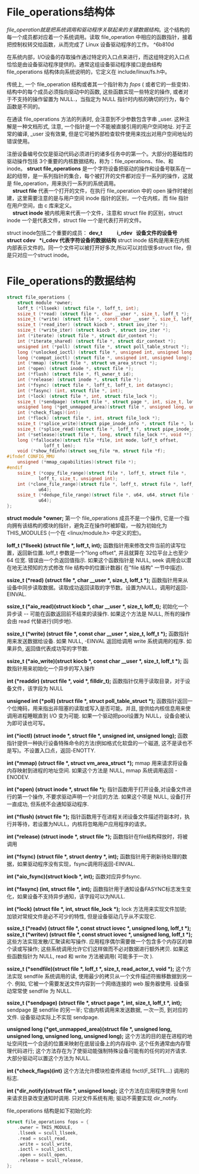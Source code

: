 
# File_operations结构体

*file_operation就是把系统调用和驱动程序关联起来的关键数据结构*。这个结构的每一个成员都对应着一个系统调用。读取 file_operation 中相应的函数指针，接着把控制权转交给函数，从而完成了 Linux 设备驱动程序的工作。 ^6b810d

在系统内部，I/O设备的存取操作通过特定的入口点来进行，而这组特定的入口点恰恰是由设备驱动程序提供的。通常这组设备驱动程序接口是由结构 file_operations 结构体向系统说明的，它定义在 include/linux/fs.h中。

传统上, 一个 file_operation 结构或者其一个指针称为 *fops* ( 或者它的一些变体). 结构中的每个成员必须指向驱动中的函数, 这些函数实现一些特定的操作, 或者对于不支持的操作留置为 NULL.，当指定为 NULL 指针时内核的确切的行为，每个函数是不同的。

在通读 file_operations 方法的列表时, 会注意到不少参数包含字串 \_user. 这种注解是一种文档形式, 注意, 一个指针是一个不能被直接引用的用户空间地址. 对于正常的编译, \_user 没有效果, 但是它可被外部检查软件使用来找出对用户空间地址的错误使用。

注册设备编号仅仅是驱动代码必须进行的诸多任务中的第一个。大部分的基础性的驱动操作包括 3个重要的内核数据结构，称为：file_operations、file、和 inode。
    **struct file_operations** 是一个字符设备把驱动的操作和设备号联系在一起的纽带，是一系列指针的集合，每个被打开的文件都对应于一系列的操作，这就是 file_operation，用来执行一系列的系统调用。  
    **struct file** 代表一个打开的文件，在执行 file_operation 中的 open 操作时被创建，这里需要注意的是与用户空间 inode 指针的区别，一个在内核，而 file 指针在用户空间，由 c 库来定义。  
    **struct inode** 被内核用来代表一个文件，注意和 struct file 的区别，struct inode 一个是代表文件，struct file 一个是代表打开的文件。

struct inode包括二个重要的成员：
    **dev_t            i_rdev   设备文件的设备号**
    **struct cdev   \*i_cdev 代表字符设备的数据结构**
    struct inode 结构是用来在内核内部表示文件的。同一个文件可以被打开好多次,所以可以对应很多struct file，但是只对应一个struct inode。


# File_operations的数据结构

```c
struct file_operations {
    struct module *owner;
    loff_t (*llseek) (struct file *, loff_t, int);
    ssize_t (*read) (struct file *, char __user *, size_t, loff_t *);
    ssize_t (*write) (struct file *, const char __user *, size_t, loff_t *);
    ssize_t (*read_iter) (struct kiocb *, struct iov_iter *);
    ssize_t (*write_iter) (struct kiocb *, struct iov_iter *);
    int (*iterate) (struct file *, struct dir_context *);
    int (*iterate_shared) (struct file *, struct dir_context *);
    unsigned int (*poll) (struct file *, struct poll_table_struct *);
    long (*unlocked_ioctl) (struct file *, unsigned int, unsigned long);
    long (*compat_ioctl) (struct file *, unsigned int, unsigned long);
    int (*mmap) (struct file *, struct vm_area_struct *);
    int (*open) (struct inode *, struct file *);
    int (*flush) (struct file *, fl_owner_t id);
    int (*release) (struct inode *, struct file *);
    int (*fsync) (struct file *, loff_t, loff_t, int datasync);
    int (*fasync) (int, struct file *, int);
    int (*lock) (struct file *, int, struct file_lock *);
    ssize_t (*sendpage) (struct file *, struct page *, int, size_t, loff_t *, int);
    unsigned long (*get_unmapped_area)(struct file *, unsigned long, unsigned long, unsigned long, unsigned long);
    int (*check_flags)(int);
    int (*flock) (struct file *, int, struct file_lock *);
    ssize_t (*splice_write)(struct pipe_inode_info *, struct file *, loff_t *, size_t, unsigned int);
    ssize_t (*splice_read)(struct file *, loff_t *, struct pipe_inode_info *, size_t, unsigned int);
    int (*setlease)(struct file *, long, struct file_lock **, void **);
    long (*fallocate)(struct file *file, int mode, loff_t offset,
              loff_t len);
    void (*show_fdinfo)(struct seq_file *m, struct file *f);
#ifndef CONFIG_MMU
    unsigned (*mmap_capabilities)(struct file *);
#endif
    ssize_t (*copy_file_range)(struct file *, loff_t, struct file *,
            loff_t, size_t, unsigned int);
    int (*clone_file_range)(struct file *, loff_t, struct file *, loff_t,
            u64);
    ssize_t (*dedupe_file_range)(struct file *, u64, u64, struct file *,
            u64);
};
```

**struct module \*owner;**
第一个 file_operations 成员不是一个操作, 它是一个指向拥有该结构的模块的指针，避免正在操作时被卸载，一般为初始化为THIS_MODULES (一个在 <linux/module.h> 中定义的宏)。

**loff_t (\*llseek) (struct file \*, loff_t, int);**
函数指针用来修改文件当前的读写位置，返回新位置.
loff_t 参数是一个"long offset", 并且就算在 32位平台上也至少 64 位宽. 错误由一个负返回值指示. 如果这个函数指针是 NULL, seek 调用会以潜在地无法预知的方式修改 file 结构中的位置计数器( 在"file 结构" 一节中描述).

**ssize_t (\*read) (struct file \*, char __user \*, size_t, loff_t \*);**
函数指针用来从设备中同步读取数据。读取成功返回读取的字节数。设置为NULL，调用时返回-EINVAL.  

**ssize_t (\*aio_read)(struct kiocb \*, char __user \*, size_t, loff_t);**
初始化一个异步读 -- 可能在函数返回前不结束的读操作. 如果这个方法是 NULL, 所有的操作会由 read 代替进行(同步地).

**ssize_t (\*write) (struct file \*, const char __user \*, size_t, loff_t \*);**
函数指针用来发送数据给设备. 如果 NULL, -EINVAL 返回给调用 write 系统调用的程序. 如果非负, 返回值代表成功写的字节数.

**ssize_t (\*aio_write)(struct kiocb \*, const char __user \*, size_t, loff_t \*);**
函数指针用来初始化一个异步的写入操作

**int (\*readdir) (struct file \*, void \*, filldir_t);**
函数指针仅用于读取目录，对于设备文件，该字段为 NULL  

**unsigned int (\*poll) (struct file \*, struct poll_table_struct \*);**
函数指针返回一个位掩码，用来指出非阻塞的读取或写入是否可能。并且, 提供给内核信息用来使调用进程睡眠直到 I/O 变为可能. 如果一个驱动把pool设置为 NULL，设备会被认为即可读也可写。

**int (\*ioctl) (struct inode \*, struct file \*, unsigned int, unsigned long);**
函数指针提供一种执行设备特殊命令的方法(例如格式化软盘的一个磁道, 这不是读也不是写)。不设置入口点，返回-ENOTTY.  

**int (\*mmap) (struct file \*, struct vm_area_struct \*);**
mmap 用来请求将设备内存映射到进程的地址空间. 如果这个方法是 NULL, mmap 系统调用返回 -ENODEV.

**int (\*open) (struct inode \*, struct file \*);**
指针函数用于打开设备,对设备文件进行的第一个操作, 不要求驱动声明一个对应的方法. 如果这个项是 NULL, 设备打开一直成功, 但系统不会通知驱动程序.

**int (\*flush) (struct file \*);**
指针函数用于在进程关闭设备文件描述符副本时，执行并等待，若设置为NULL，内核将忽略用户应用程序的请求。

**int (\*release) (struct inode \*, struct file \*);**
函数指针在file结构释放时，将被调用

**int (\*fsync) (struct file \*, struct dentry \*, int);**
函数指针用于刷新待处理的数据，如果驱动程序没有实现，fsync调用将返回-EINVAL.

**int (\*aio_fsync)(struct kiocb \*, int);**
函数对应异步fsync.

**int (\*fasync) (int, struct file \*, int);**
函数指针用于通知设备FASYNC标志发生变化，如果设备不支持异步通知，该字段可以为NULL.

**int (\*lock) (struct file \*, int, struct file_lock \*);**
lock 方法用来实现文件加锁; 加锁对常规文件是必不可少的特性, 但是设备驱动几乎从不实现它.

**ssize_t (\*readv) (struct file \*, const struct iovec \*, unsigned long, loff_t \*);**
**ssize_t (\*writev) (struct file \*, const struct iovec \*, unsigned long, loff_t \*);**
这些方法实现发散/汇聚读和写操作. 应用程序偶尔需要做一个包含多个内存区的单个读或写操作; 这些系统调用允许它们这样做而不必对数据进行额外拷贝. 如果这些函数指针为 NULL, read 和 write 方法被调用( 可能多于一次 ).

**ssize_t (\*sendfile)(struct file \*, loff_t \*, size_t, read_actor_t, void \*);**
这个方法实现 sendfile 系统调用的读, 使用最少的拷贝从一个文件描述符搬移数据到另一个. 例如, 它被一个需要发送文件内容到一个网络连接的 web 服务器使用. 设备驱动常常使 sendfile 为 NULL.

**ssize_t (\*sendpage) (struct file \*, struct page \*, int, size_t, loff_t \*, int);**
sendpage 是 sendfile 的另一半; 它由内核调用来发送数据, 一次一页, 到对应的文件. 设备驱动实际上不实现 sendpage.

**unsigned long (\*get_unmapped_area)(struct file \*, unsigned long, unsigned long, unsigned long, unsigned long);**
这个方法的目的是在进程的地址空间找一个合适的位置来映射在底层设备上的内存段中. 这个任务通常由内存管理代码进行; 这个方法存在为了使驱动能强制特殊设备可能有的任何的对齐请求. 大部分驱动可以置这个方法为 NULL.

**int (\*check_flags)(int)**
这个方法允许模块检查传递给 fnctl(F_SETFL...) 调用的标志.

**int (\*dir_notify)(struct file \*, unsigned long);**
这个方法在应用程序使用 fcntl 来请求目录改变通知时调用. 只对文件系统有用; 驱动不需要实现 dir_notify.

file_operations 结构是如下初始化的:

```c
struct file_operations fops = {
    .owner = THIS_MODULE,
    .llseek = scull_llseek,
    .read = scull_read,
    .write = scull_write,
    .ioctl = scull_ioctl,
    .open = scull_open,
    .release = scull_release,
};
```
